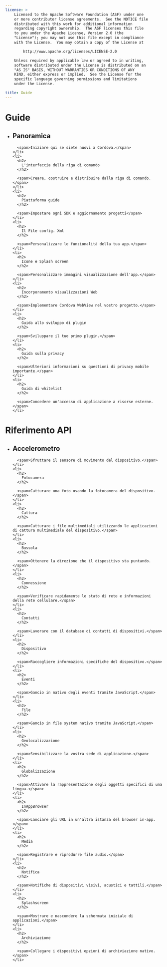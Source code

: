 ```yaml
---
license: >
    Licensed to the Apache Software Foundation (ASF) under one
    or more contributor license agreements.  See the NOTICE file
    distributed with this work for additional information
    regarding copyright ownership.  The ASF licenses this file
    to you under the Apache License, Version 2.0 (the
    "License"); you may not use this file except in compliance
    with the License.  You may obtain a copy of the License at

        http://www.apache.org/licenses/LICENSE-2.0

    Unless required by applicable law or agreed to in writing,
    software distributed under the License is distributed on an
    "AS IS" BASIS, WITHOUT WARRANTIES OR CONDITIONS OF ANY
    KIND, either express or implied.  See the License for the
    specific language governing permissions and limitations
    under the License.

title: Guide
---
```


<div id="home">
  <h1>
    Guide
  </h1>

  <ul>
    <li>
      <h2>
        Panoramica
      </h2>

      <span>Iniziare qui se siete nuovi a Cordova.</span>
    </li>
    <li>
      <h2>
        L'interfaccia della riga di comando
      </h2>

      <span>Creare, costruire e distribuire dalla riga di comando.</span>
    </li>
    <li>
      <h2>
        Piattaforma guide
      </h2>

      <span>Impostare ogni SDK e aggiornamento progetti</span>
    </li>
    <li>
      <h2>
        Il File config. Xml
      </h2>

      <span>Personalizzare le funzionalità della tua app.</span>
    </li>
    <li>
      <h2>
        Icone e Splash screen
      </h2>

      <span>Personalizzare immagini visualizzazione dell'app.</span>
    </li>
    <li>
      <h2>
        Incorporamento visualizzazioni Web
      </h2>

      <span>Implementare Cordova WebView nel vostro progetto.</span>
    </li>
    <li>
      <h2>
        Guida allo sviluppo di plugin
      </h2>

      <span>Sviluppare il tuo primo plugin.</span>
    </li>
    <li>
      <h2>
        Guida sulla privacy
      </h2>

      <span>Ulteriori informazioni su questioni di privacy mobile importante.</span>
    </li>
    <li>
      <h2>
        Guida di whitelist
      </h2>

      <span>Concedere un'accesso di applicazione a risorse esterne.</span>
    </li>
  </ul>

  <h1>
    Riferimento API
  </h1>

  <ul>
    <li>
      <h2>
        Accelerometro
      </h2>

      <span>Sfruttare il sensore di movimento del dispositivo.</span>
    </li>
    <li>
      <h2>
        Fotocamera
      </h2>

      <span>Catturare una foto usando la fotocamera del dispositivo.</span>
    </li>
    <li>
      <h2>
        Cattura
      </h2>

      <span>Catturare i file multimediali utilizzando le applicazioni di cattura multimediale del dispositivo.</span>
    </li>
    <li>
      <h2>
        Bussola
      </h2>

      <span>Ottenere la direzione che il dispositivo sta puntando.</span>
    </li>
    <li>
      <h2>
        Connessione
      </h2>

      <span>Verificare rapidamente lo stato di rete e informazioni della rete cellulare.</span>
    </li>
    <li>
      <h2>
        Contatti
      </h2>

      <span>Lavorare con il database di contatti di dispositivi.</span>
    </li>
    <li>
      <h2>
        Dispositivo
      </h2>

      <span>Raccogliere informazioni specifiche del dispositivo.</span>
    </li>
    <li>
      <h2>
        Eventi
      </h2>

      <span>Gancio in nativo degli eventi tramite JavaScript.</span>
    </li>
    <li>
      <h2>
        File
      </h2>

      <span>Gancio in file system nativo tramite JavaScript.</span>
    </li>
    <li>
      <h2>
        Geolocalizzazione
      </h2>

      <span>Sensibilizzare la vostra sede di applicazione.</span>
    </li>
    <li>
      <h2>
        Globalizzazione
      </h2>

      <span>Attivare la rappresentazione degli oggetti specifici di una lingua.</span>
    </li>
    <li>
      <h2>
        InAppBrowser
      </h2>

      <span>Lanciare gli URL in un'altra istanza del browser in-app.</span>
    </li>
    <li>
      <h2>
        Media
      </h2>

      <span>Registrare e riprodurre file audio.</span>
    </li>
    <li>
      <h2>
        Notifica
      </h2>

      <span>Notifiche di dispositivi visivi, acustici e tattili.</span>
    </li>
    <li>
      <h2>
        Splashscreen
      </h2>

      <span>Mostrare e nascondere la schermata iniziale di applicazioni.</span>
    </li>
    <li>
      <h2>
        Archiviazione
      </h2>

      <span>Collegare i dispositivi opzioni di archiviazione nativo.</span>
    </li>
  </ul>
</div>
